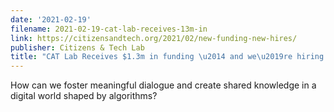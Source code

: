 ```yaml
---
date: '2021-02-19'
filename: 2021-02-19-cat-lab-receives-13m-in
link: https://citizensandtech.org/2021/02/new-funding-new-hires/
publisher: Citizens & Tech Lab
title: "CAT Lab Receives $1.3m in funding \u2014 and we\u2019re hiring!"
---
```


How can we foster meaningful dialogue and create shared knowledge in a digital world shaped by algorithms?